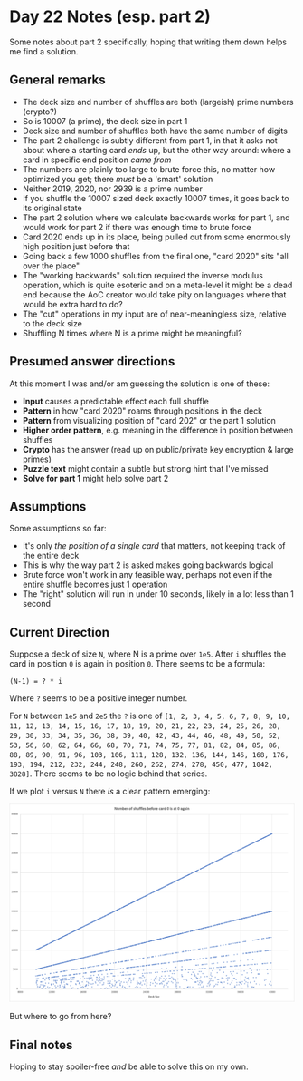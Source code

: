 # Day 22 Notes (esp. part 2)

Some notes about part 2 specifically, hoping that writing them down helps me find a solution.

## General remarks

- The deck size and number of shuffles are both (largeish) prime numbers (crypto?)
- So is 10007 (a prime), the deck size in part 1
- Deck size and number of shuffles both have the same number of digits
- The part 2 challenge is subtly different from part 1, in that it asks not about where a starting card _ends_ up, but the other way around: where a card in specific end position _came from_
- The numbers are plainly too large to brute force this, no matter how optimized you get; there _must_ be a 'smart' solution
- Neither 2019, 2020, nor 2939 is a prime number
- If you shuffle the 10007 sized deck exactly 10007 times, it goes back to its original state
- The part 2 solution where we calculate backwards works for part 1, and would work for part 2 if there was enough time to brute force
- Card 2020 ends up in its place, being pulled out from some enormously high position just before that
- Going back a few 1000 shuffles from the final one, "card 2020" sits "all over the place"
- The "working backwards" solution required the inverse modulus operation, which is quite esoteric and on a meta-level it might be a dead end because the AoC creator would take pity on languages where that would be extra hard to do?
- The "cut" operations in my input are of near-meaningless size, relative to the deck size
- Shuffling N times where N is a prime might be meaningful?

## Presumed answer directions

At this moment I was and/or am guessing the solution is one of these:

- **Input** causes a predictable effect each full shuffle
- **Pattern** in how "card 2020" roams through positions in the deck
- **Pattern** from visualizing position of "card 202" or the part 1 solution
- **Higher order pattern**, e.g. meaning in the difference in position between shuffles
- **Crypto** has the answer (read up on public/private key encryption & large primes)
- **Puzzle text** might contain a subtle but strong hint that I've missed
- **Solve for part 1** might help solve part 2

## Assumptions

Some assumptions so far:

- It's only _the position of a single card_ that matters, not keeping track of the entire deck
- This is why the way part 2 is asked makes going backwards logical
- Brute force won't work in any feasible way, perhaps not even if the entire shuffle becomes just 1 operation
- The "right" solution will run in under 10 seconds, likely in a lot less than 1 second

## Current Direction

Suppose a deck of size `N`, where N is a prime over `1e5`.
After `i` shuffles the card in position `0` is again in position `0`.
There seems to be a formula:

```none
(N-1) = ? * i
```

Where `?` seems to be a positive integer number.

For `N` between `1e5` and `2e5` the `?` is one of `[1, 2, 3, 4, 5, 6, 7, 8, 9, 10, 11, 12, 13, 14, 15, 16, 17, 18, 19, 20, 21, 22, 23, 24, 25, 26, 28, 29, 30, 33, 34, 35, 36, 38, 39, 40, 42, 43, 44, 46, 48, 49, 50, 52, 53, 56, 60, 62, 64, 66, 68, 70, 71, 74, 75, 77, 81, 82, 84, 85, 86, 88, 89, 90, 91, 96, 103, 106, 111, 128, 132, 136, 144, 146, 168, 176, 193, 194, 212, 232, 244, 248, 260, 262, 274, 278, 450, 477, 1042, 3828]`. There seems to be no logic behind that series.

If we plot `i` versus `N` there _is_ a clear pattern emerging:

![Pattern](pattern-seeking-002.png)

But where to go from here?

## Final notes

Hoping to stay spoiler-free _and_ be able to solve this on my own.
